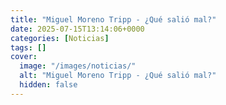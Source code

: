 ```yaml
---
title: "Miguel Moreno Tripp - ¿Qué salió mal?"
date: 2025-07-15T13:14:06+0000
categories: [Noticias]
tags: []
cover:
  image: "/images/noticias/"
  alt: "Miguel Moreno Tripp - ¿Qué salió mal?"
  hidden: false
---
```




